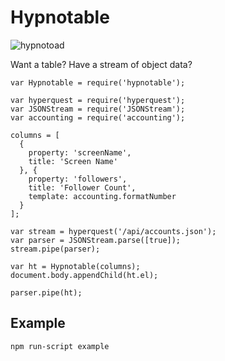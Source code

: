 # Hypnotable #
![hypnotoad](http://i.imgur.com/1faEnTz.gif)

Want a table? Have a stream of object data?

    var Hypnotable = require('hypnotable');

    var hyperquest = require('hyperquest');
    var JSONStream = require('JSONStream');
    var accounting = require('accounting');

    columns = [
      {
        property: 'screenName',
        title: 'Screen Name'
      }, {
        property: 'followers',
        title: 'Follower Count',
        template: accounting.formatNumber
      }
    ];

    var stream = hyperquest('/api/accounts.json');
    var parser = JSONStream.parse([true]);
    stream.pipe(parser);

    var ht = Hypnotable(columns);
    document.body.appendChild(ht.el);

    parser.pipe(ht);

## Example ##

    npm run-script example